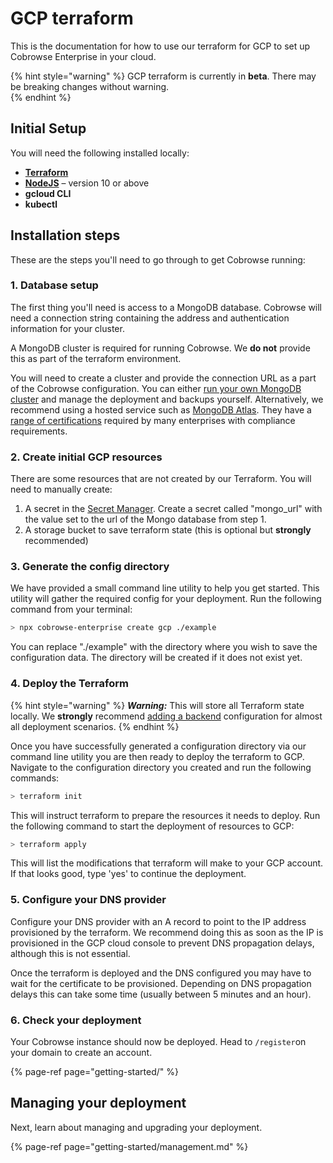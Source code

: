 # GCP terraform

This is the documentation for how to use our terraform for GCP to set up Cobrowse Enterprise in your cloud.

{% hint style="warning" %}
GCP terraform is currently in **beta**. There may be breaking changes without warning.  
{% endhint %}

## Initial Setup

You will need the following installed locally:

* [**Terraform**](https://www.terraform.io/)
* [**NodeJS**](https://nodejs.org/en/) – version 10 or above
* **gcloud CLI**
* **kubectl**

## Installation steps

These are the steps you'll need to go through to get Cobrowse running:

### 1. Database setup

The first thing you'll need is access to a MongoDB database. Cobrowse will need a connection string containing the address and authentication information for your cluster.

A MongoDB cluster is required for running Cobrowse. We **do not** provide this as part of the terraform environment.

You will need to create a cluster and provide the connection URL as a part of the Cobrowse configuration. You can either [run your own MongoDB cluster](https://docs.mongodb.com/manual/administration/install-community/) and manage the deployment and backups yourself. Alternatively, we recommend using a hosted service such as [MongoDB Atlas](https://docs.atlas.mongodb.com/getting-started/). They have a [range of certifications](https://www.mongodb.com/cloud/trust) required by many enterprises with compliance requirements.

### 2. Create initial GCP resources

There are some resources that are not created by our Terraform. You will need to manually create:

1. A secret in the [Secret Manager](https://console.cloud.google.com/security/secret-manager). Create a secret called "mongo\_url" with the value set to the url of the Mongo database from step 1. 
2. A storage bucket to save terraform state \(this is optional but **strongly** recommended\)

### 3. Generate the config directory

We have provided a small command line utility to help you get started. This utility will gather the required config for your deployment. Run the following command from your terminal:

```bash
> npx cobrowse-enterprise create gcp ./example
```

You can replace "./example" with the directory where you wish to save the configuration data. The directory will be created if it does not exist yet.

### 4. Deploy the Terraform

{% hint style="warning" %}
_**Warning:**_ This will store all Terraform state locally. We **strongly** recommend [adding a backend](https://www.terraform.io/docs/language/settings/backends/azurerm.html) configuration for almost all deployment scenarios.
{% endhint %}

Once you have successfully generated a configuration directory via our command line utility you are then ready to deploy the terraform to GCP. Navigate to the configuration directory you created and run the following commands:

```bash
> terraform init
```

This will instruct terraform to prepare the resources it needs to deploy. Run the following command to start the deployment of resources to GCP:

```bash
> terraform apply
```

This will list the modifications that terraform will make to your GCP account. If that looks good, type 'yes' to continue the deployment.

### 5. Configure your DNS provider

Configure your DNS provider with an A record to point to the IP address provisioned by the terraform. We recommend doing this as soon as the IP is provisioned in the GCP cloud console to prevent DNS propagation delays, although this is not essential.

Once the terraform is deployed and the DNS configured you may have to wait for the certificate to be provisioned. Depending on DNS propagation delays this can take some time \(usually between 5 minutes and an hour\).

### 6. Check your deployment

Your Cobrowse instance should now be deployed. Head to `/register`on your domain to create an account. 

{% page-ref page="getting-started/" %}

## Managing your deployment

Next, learn about managing and upgrading your deployment.

{% page-ref page="getting-started/management.md" %}

